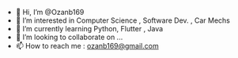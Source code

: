 - 👋 Hi, I’m @Ozanb169
- 👀 I’m interested in Computer Science , Software Dev. , Car Mechs
- 🌱 I’m currently learning Python, Flutter , Java
- 💞️ I’m looking to collaborate on ...
- 📫 How to reach me : ozanb169@gmail.com

<!---
Ozanb169/Ozanb169 is a ✨ special ✨ repository because its `README.md` (this file) appears on your GitHub profile.
You can click the Preview link to take a look at your changes.
--->
